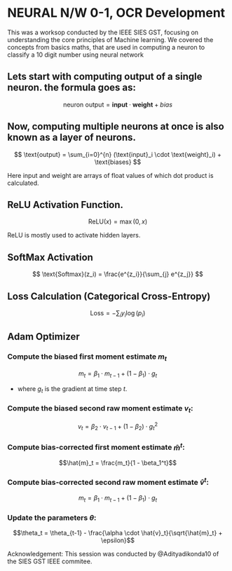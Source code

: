 # NEURAL N/W 0-1, OCR Development

This was a worksop conducted by the IEEE SIES GST, focusing on understanding the core principles of Machine learning. We covered the concepts from basics maths, that are used in computing a neuron to classify a 10 digit number using neural network

## Lets start with computing output of a single neuron. the formula goes as:

$$ \text{neuron output} = \mathbf{input} \cdot \mathbf{weight} + bias $$

## Now,  computing multiple neurons at once is also known as a layer of neurons.

$$ \text{output} = \sum_{i=0}^{n} (\text{input}_i \cdot \text{weight}_i) + \text{biases} $$

Here input and weight are arrays of float values of which dot product is calculated.

## ReLU Activation Function.
$$ \text{ReLU}(x) = \max(0, x) $$

ReLU is mostly used to activate hidden layers.

## SoftMax Activation

$$ \text{Softmax}(z_i) = \frac{e^{z_i}}{\sum_{j} e^{z_j}} $$

## Loss Calculation (Categorical Cross-Entropy)

$$ \text{Loss} = -\sum_{i} y_i \log(p_i) $$

## Adam Optimizer

### Compute the biased first moment estimate $m_t$
$$
m_t = \beta_1 \cdot m_{t-1} + (1 - \beta_1) \cdot g_t
$$

- where $g_t$ is the gradient at time step $t$.

### Compute the biased second raw moment estimate $v_t$:

$$
v_t = \beta_2 \cdot v_{t-1} + (1 - \beta_2) \cdot g_t^2
$$
### Compute bias-corrected first moment estimate $\hat{m}^t$:

$$\hat{m}_t = \frac{m_t}{1 - \beta_1^t}$$

### Compute bias-corrected second raw moment estimate $\hat{v}^t$:
$$m_t = \beta_1 \cdot m_{t-1} + (1 - \beta_1) \cdot g_t $$

### Update the parameters $θ$:
$$\theta_t = \theta_{t-1} - \frac{\alpha \cdot \hat{v}_t}{\sqrt{\hat{m}_t} + \epsilon}$$


Acknowledgement: This session was conducted by @Adityadikonda10 of the SIES GST IEEE commitee.
